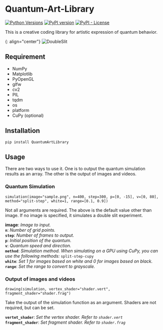 # Quantum-Art-Library

[![Python Versions](https://img.shields.io/pypi/pyversions/quantumartlibrary.svg)](https://pypi.org/project/quantumartlibrary/)
[![PyPI version](https://badge.fury.io/py/quantumartlibrary.svg)](https://badge.fury.io/py/quantumartlibrary)
[![PyPI - License](https://img.shields.io/pypi/l/quantumartlibrary.svg)](https://pypi.org/project/quantumartlibrary/)

This is a creative coding library for artistic expression of quantum behavior.

{: align="center"}
![DoubleSlit](https://user-images.githubusercontent.com/52993310/200101709-5bd06789-2e93-45c2-ab7e-a7dfccf1c52b.gif)

## Requirement
* NumPy
* Matplotlib
* PyOpenGL
* glfw
* cv2
* PIL
* tqdm
* os
* platform
* CuPy (optional)

## Installation
```
pip install QuantumArtLibrary
```

## Usage
There are two ways to use it. One is to output the quantum simulation results as an array. The other is the output of images and videos.

### Quantum Simulation
```
simulation(image="sample.png", n=400, step=300, p=[0, -15], v=[0, 80], method="split-step", white=1, range=[0.1, 0.9])
```

Not all arguments are required. The above is the default value other than image. If no image is specified, it simulates a double slit experiment.

**image**: *Image to input.*<br>
**`n`**: *Number of grid points.*<br>
**`step`**: *Number of frames to output.*<br>
**`p`**: *Initial position of the quantum.*<br>
**`v`**: *Quantum speed and direction.*<br>
**`method`**: *Simulation method. When simulating on a GPU using CuPy, you can use the following methods:* `split-step-cupy`<br>
**`white`**: *Set 1 for images based on white and 0 for images based on black.*<br>
**`range`**: *Set the range to convert to grayscale.*


### Output of images and videos
```
drawing(simulation, vertex_shader="shader.vert", fragment_shader="shader.frag")
```

Take the output of the simulation function as an argument. Shaders are not required, but can be set.

**`vertet_shader`**: *Set the vertex shader. Refer to `shader.vert`*<br>
**`fragment_shader`**: *Set fragment shader. Refer to `shader.frag`*
